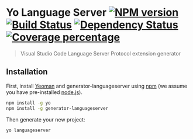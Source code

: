 # Yo Language Server [![NPM version][npm-image]][npm-url] [![Build Status][travis-image]][travis-url] [![Dependency Status][daviddm-image]][daviddm-url] [![Coverage percentage][coveralls-image]][coveralls-url]

> Visual Studio Code Language Server Protocol extension generator

## Installation

First, install [Yeoman](http://yeoman.io) and generator-languageserver using [npm](https://www.npmjs.com/) (we assume you have pre-installed [node.js](https://nodejs.org/)).

```bash
npm install -g yo
npm install -g generator-languageserver
```

Then generate your new project:

```bash
yo languageserver
```

[npm-image]: https://badge.fury.io/js/generator-languageserver.svg
[npm-url]: https://npmjs.org/package/generator-languageserver
[travis-image]: https://travis-ci.com/Ikuyadeu/generator-languageserver.svg?branch=master
[travis-url]: https://travis-ci.com/Ikuyadeu/generator-languageserver
[daviddm-image]: https://david-dm.org/Ikuyadeu/generator-languageserver.svg?theme=shields.io
[daviddm-url]: https://david-dm.org/Ikuyadeu/generator-languageserver
[coveralls-image]: https://coveralls.io/repos/Ikuyadeu/generator-languageserver/badge.svg
[coveralls-url]: https://coveralls.io/r/Ikuyadeu/generator-languageserver

